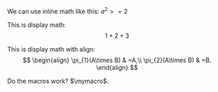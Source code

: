 We can use inline math like this:  $a^2>=2$ 

This is display math:
$$
1 + 2 + 3
$$

This is display math with align:
$$
\begin{align}
\pi_{1}(A\times B) & =A,\\
\pi_{2}(A\times B) & =B.
\end{align}
$$

Do the macros work? $\mymacro$.